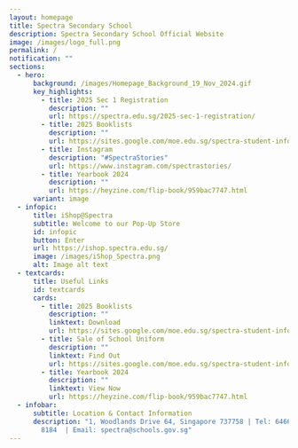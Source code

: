 ```yaml
---
layout: homepage
title: Spectra Secondary School
description: Spectra Secondary School Official Website
image: /images/logo_full.png
permalink: /
notification: ""
sections:
  - hero:
      background: /images/Homepage_Background_19_Nov_2024.gif
      key_highlights:
        - title: 2025 Sec 1 Registration
          description: ""
          url: https://spectra.edu.sg/2025-sec-1-registration/
        - title: 2025 Booklists
          description: ""
          url: https://sites.google.com/moe.edu.sg/spectra-student-info-hub/others/booklists
        - title: Instagram
          description: "#SpectraStories"
          url: https://www.instagram.com/spectrastories/
        - title: Yearbook 2024
          description: ""
          url: https://heyzine.com/flip-book/959bac7747.html
      variant: image
  - infopic:
      title: iShop@Spectra
      subtitle: Welcome to our Pop-Up Store
      id: infopic
      button: Enter
      url: https://ishop.spectra.edu.sg/
      image: /images/iShop_Spectra.png
      alt: Image alt text
  - textcards:
      title: Useful Links
      id: textcards
      cards:
        - title: 2025 Booklists
          description: ""
          linktext: Download
          url: https://sites.google.com/moe.edu.sg/spectra-student-info-hub/others/booklists
        - title: Sale of School Uniform
          description: ""
          linktext: Find Out
          url: https://sites.google.com/moe.edu.sg/spectra-student-info-hub/others/uniform?authuser=0
        - title: Yearbook 2024
          description: ""
          linktext: View Now
          url: https://heyzine.com/flip-book/959bac7747.html
  - infobar:
      subtitle: Location & Contact Information
      description: "1, Woodlands Drive 64, Singapore 737758 | Tel: 6466 0775 | 6805
        8184  | Email: spectra@schools.gov.sg"
---
```

